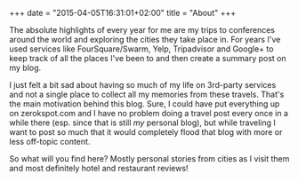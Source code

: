 +++
date = "2015-04-05T16:31:01+02:00"
title = "About"
+++

The absolute highlights of every year for me are my trips to conferences around
the world and exploring the cities they take place in. For years I've used
services like FourSquare/Swarm, Yelp, Tripadvisor and Google+ to keep track of
all the places I've been to and then create a summary post on my blog.

I just felt a bit sad about having so much of my life on 3rd-party services and
not a single place to collect all my memories from these travels. That's the
main motivation behind this blog. Sure, I could have put everything up on
zerokspot.com and I have no problem doing a travel post every once in a while
there (esp. since that is still *my* personal blog), but while traveling I want
to post so much that it would completely flood that blog with more or less
off-topic content.

So what will you find here? Mostly personal stories from cities as I visit them
and most definitely hotel and restaurant reviews!
